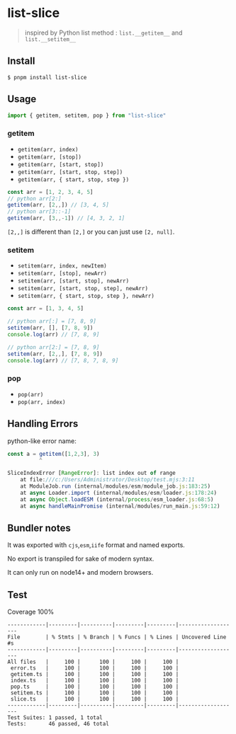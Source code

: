 # list-slice

> inspired by Python list method : `list.__getitem__` and `list.__setitem__`


## Install

```
$ pnpm install list-slice
```

## Usage

```js
import { getitem, setitem, pop } from "list-slice"
```

### getitem

- `getitem(arr, index)`
- `getitem(arr, [stop])`
- `getitem(arr, [start, stop])`
- `getitem(arr, [start, stop, step])`
- `getitem(arr, { start, stop, step })`

```js
const arr = [1, 2, 3, 4, 5]
// python arr[2:]
getitem(arr, [2,,]) // [3, 4, 5]
// python arr[3::-1]
getitem(arr, [3,,-1]) // [4, 3, 2, 1]
```
`[2,,]` is different than `[2,]` or you can just use `[2, null]`.


### setitem

- `setitem(arr, index, newItem)`
- `setitem(arr, [stop], newArr)`
- `setitem(arr, [start, stop], newArr)`
- `setitem(arr, [start, stop, step], newArr)`
- `setitem(arr, { start, stop, step }, newArr)`

```js
const arr = [1, 3, 4, 5]

// python arr[:] = [7, 8, 9]
setitem(arr, [], [7, 8, 9])
console.log(arr) // [7, 8, 9]

// python arr[2:] = [7, 8, 9]
setitem(arr, [2,,], [7, 8, 9])
console.log(arr) // [7, 8, 7, 8, 9]
```


### pop

- `pop(arr)`
- `pop(arr, index)`


## Handling Errors

python-like error name:

```js
const a = getitem([1,2,3], 3)
          ^

SliceIndexError [RangeError]: list index out of range
    at file:///c:/Users/Administrator/Desktop/test.mjs:3:11
    at ModuleJob.run (internal/modules/esm/module_job.js:183:25)
    at async Loader.import (internal/modules/esm/loader.js:178:24)
    at async Object.loadESM (internal/process/esm_loader.js:68:5)
    at async handleMainPromise (internal/modules/run_main.js:59:12)
```



## Bundler notes

It was exported with `cjs`,`esm`,`iife` format and named exports.

No export is transpiled for sake of modern syntax.

It can only run on node14+ and modern browsers.



## Test

Coverage 100%

```shell
------------|---------|----------|---------|---------|-------------------
File        | % Stmts | % Branch | % Funcs | % Lines | Uncovered Line #s
------------|---------|----------|---------|---------|-------------------
All files   |     100 |      100 |     100 |     100 | 
 error.ts   |     100 |      100 |     100 |     100 | 
 getitem.ts |     100 |      100 |     100 |     100 | 
 index.ts   |     100 |      100 |     100 |     100 | 
 pop.ts     |     100 |      100 |     100 |     100 | 
 setitem.ts |     100 |      100 |     100 |     100 | 
 slice.ts   |     100 |      100 |     100 |     100 | 
------------|---------|----------|---------|---------|-------------------
Test Suites: 1 passed, 1 total
Tests:       46 passed, 46 total
```